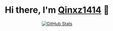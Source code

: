 
<p>
  <h1 align="center">
    <b>Hi there, I'm <a href="https://www.univ.cloud">Qinxz1414</a> 👋</b>
  </h1>
</p>

<p align="center">
  <a href="https://github.com/Qinxz1414">
    <img alt="GitHub Stats" src="https://github-readme-stats.vercel.app/api?username=qinxz1414&show_icons=true&hide=issues&hide_title=true&include_all_commits=true&theme=transparent" />
    </a>
</p>




<!--
## Hi there 👋

**Qinxz1414/Qinxz1414** is a ✨ _special_ ✨ repository because its `README.md` (this file) appears on your GitHub profile.

Here are some ideas to get you started:

- 🔭 I’m currently working on ...
- 🌱 I’m currently learning ...
- 👯 I’m looking to collaborate on ...
- 🤔 I’m looking for help with ...
- 💬 Ask me about ...
- 📫 How to reach me: ...
- 😄 Pronouns: ...
- ⚡ Fun fact: ...
-->

